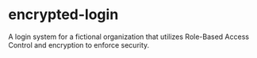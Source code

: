 # encrypted-login
A login system for a fictional organization that utilizes Role-Based Access Control and encryption to enforce security.
